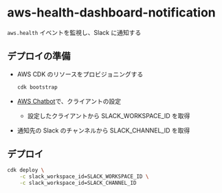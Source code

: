 # aws-health-dashboard-notification

`aws.health` イベントを監視し、Slack に通知する

## デプロイの準備

-   AWS CDK のリソースをプロビジョニングする

    ```sh
    cdk bootstrap
    ```

-   [AWS Chatbot](https://us-east-2.console.aws.amazon.com/chatbot/home?region=us-east-2#/home)で、クライアントの設定
    -   設定したクライアントから SLACK_WORKSPACE_ID を取得
-   通知先の Slack のチャンネルから SLACK_CHANNEL_ID を取得

## デプロイ

```sh
cdk deploy \
    -c slack_workspace_id=SLACK_WORKSPACE_ID \
    -c slack_workspace_id=SLACK_CHANNEL_ID
```
